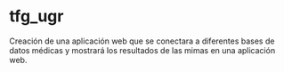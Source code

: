 # tfg_ugr
Creación de una aplicación web que se conectara a diferentes bases de datos médicas y mostrará los resultados de las mimas en una aplicación web.
